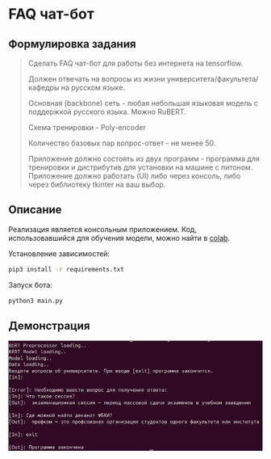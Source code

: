 # FAQ чат-бот

## Формулировка задания

> Сделать FAQ чат-бот для работы без интернета на tensorflow.
> 
> Должен отвечать на вопросы из жизни университета/факультета/кафедры на русском языке.
> 
> Основная (backbone) сеть - любая небольшая языковая модель с поддержкой русского языка. Можно RuBERT.
> 
> Схема тренировки - Poly-encoder
> 
> Количество базовых пар вопрос-ответ - не менее 50.
> 
> Приложение должно состоять из двух программ - программа для тренировки и дистрибутив для установки на машине с питоном. Приложение должно работать (UI) либо через консоль, либо через библиотеку tkinter на ваш выбор.

## Описание

Реализация является консольным приложением. Код, использовавшийся для обучения модели, 
можно найти в [colab](https://colab.research.google.com/drive/1rG7P5ixspHH7Pf_mRPTwiABh6zymZlA_?usp=sharing).

Установление зависимостей:

```bash
pip3 install -r requirements.txt
```

Запуск бота:

```python
python3 main.py
```

## Демонстрация

![](images/demonstrate1.png)